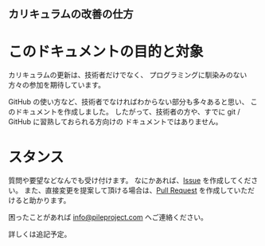 カリキュラムの改善の仕方
---

# このドキュメントの目的と対象
カリキュラムの更新は、技術者だけでなく、
プログラミングに馴染みのない方々の参加を期待しています。

GitHub の使い方など、技術者でなければわからない部分も多々あると思い、
このドキュメントを作成しました。
したがって、技術者の方や、すでに git / GitHub に習熟しておられる方向けの
ドキュメントではありません。

# スタンス
質問や要望などなんでも受け付けます。
なにかあれば、[Issue](https://github.com/PileProject/curriculum_ja/issues/new) を作成してください。
また、直接変更を提案して頂ける場合は、[Pull Request](https://github.com/PileProject/curriculum_ja/compare) を作成していただけると助かります。

困ったことがあれば <info@pileproject.com> へご連絡ください。



詳しくは追記予定。

